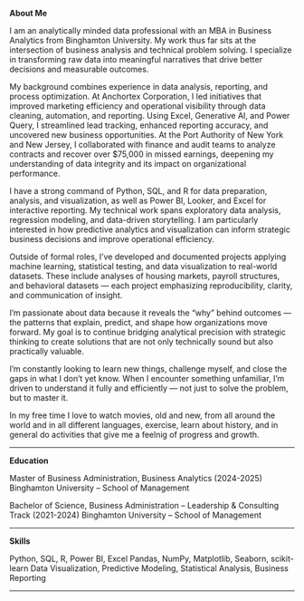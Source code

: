 **About Me**

I am an analytically minded data professional with an MBA in Business Analytics from Binghamton University. My work thus far sits at the intersection of business analysis and technical problem solving. I specialize in transforming raw data into meaningful narratives that drive better decisions and measurable outcomes.

My background combines experience in data analysis, reporting, and process optimization. At Anchortex Corporation, I led initiatives that improved marketing efficiency and operational visibility through data cleaning, automation, and reporting. Using Excel, Generative AI, and Power Query, I streamlined lead tracking, enhanced reporting accuracy, and uncovered new business opportunities. At the Port Authority of New York and New Jersey, I collaborated with finance and audit teams to analyze contracts and recover over $75,000 in missed earnings, deepening my understanding of data integrity and its impact on organizational performance.

I have a strong command of Python, SQL, and R for data preparation, analysis, and visualization, as well as Power BI, Looker, and Excel for interactive reporting. My technical work spans exploratory data analysis, regression modeling, and data-driven storytelling. I am particularly interested in how predictive analytics and visualization can inform strategic business decisions and improve operational efficiency.

Outside of formal roles, I’ve developed and documented projects applying machine learning, statistical testing, and data visualization to real-world datasets. These include analyses of housing markets, payroll structures, and behavioral datasets — each project emphasizing reproducibility, clarity, and communication of insight.

I’m passionate about data because it reveals the “why” behind outcomes — the patterns that explain, predict, and shape how organizations move forward. My goal is to continue bridging analytical precision with strategic thinking to create solutions that are not only technically sound but also practically valuable.

I’m constantly looking to learn new things, challenge myself, and close the gaps in what I don’t yet know. When I encounter something unfamiliar, I’m driven to understand it fully and efficiently — not just to solve the problem, but to master it.

In my free time I love to watch movies, old and new, from all around the world and in all different languages, exercise, learn about history, and in general do activities that give me a feelnig of progress and growth.

---

**Education**

Master of Business Administration, Business Analytics (2024-2025)
Binghamton University – School of Management

Bachelor of Science, Business Administration – Leadership & Consulting Track (2021-2024)
Binghamton University – School of Management

---

**Skills**

Python, SQL, R, Power BI, Excel
Pandas, NumPy, Matplotlib, Seaborn, scikit-learn
Data Visualization, Predictive Modeling, Statistical Analysis, Business Reporting

---
